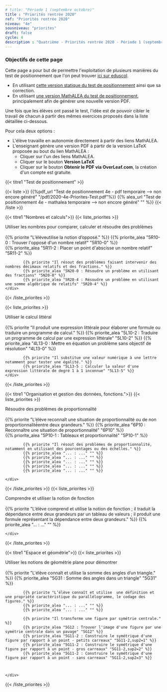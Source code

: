 ```yaml
---
# title: "Période 1 (septembre octobre)"
title : "Priorités rentrée 2020"
ref: "Priorités rentrée 2020"
niveau: "4e"
sousniveau: "priorites"
draft: false
cycle: 4
description : "Quatrième - Priorités rentrée 2020 - Période 1 (septembre octobre)"
---
```


<!-- <h2 class="ui horizontal divider header">Priorités</h2>
<h3 class="ui horizontal divider header">Test de positionnement</h3> -->
### Objectifs de cette page
Cette page a pour but de permettre l'exploitation de plusieurs manières du test de positionnement que l'on peut trouver [ici sur eduscol](https://eduscol.education.fr/cid152895/rentree-2020-priorites-et-positionnement.html#lien1).

* En utilisant [cette version statique du test de positionnement](/pdf/2020-4e-Priorites-Test.pdf) ainsi que sa correction.
* En utilisant [une version MathALEA du test de positionnement](), principalement afin de générer une nouvelle version PDF.

Une fois que les élèves ont passé le test, l'idée est de pouvoir cibler le travail de chacun à partir des mêmes exercices proposés dans la liste détaillée ci-dessous.

Pour cela deux options :
* L'élève travaille en autonomie directement à partir des liens MathALEA.
* L'enseignant génère une version PDF à partir de la version LaTeX proposée au bout du lien MathALEA :
	* Cliquer sur l'un des liens MathALEA.
	* Cliquer sur le bouton **Version LaTeX**
	* Cliquer sur le bouton **Obtenir le PDF via OverLeaf.com**, la création d'un compte est gratuite. 


{{< titre1 "Test de positionnement" >}}

{{< liste >}}
	{{%pdf_url "Test de positionnement 4e - pdf temporaire --> non encore généré" "/pdf/2020-4e-Priorites-Test.pdf"%}}
	{{% alea_url "Test de positionnement 4e - mathalea temporaire --> non encore généré" "" %}}
{{< /liste >}}


<!-- <h3 class="ui horizontal divider header">Nombres et calculs</h3> -->
{{< titre1 "Nombres et calculs">}}
{{< liste_priorites >}}
	<div class="item">
		<i class="large black chevron circle right icon"></i>
		<div class="header content">Utiliser les nombres pour comparer, calculer et résoudre des problèmes</div>	
			{{% priorite "L’élèveutilise la notion d’opposé." %}}
			{{% priorite_alea "5R10-0 : Trouver l'opposé d'un nombre relatif" "5R10-0" %}}	
			{{% priorite_alea "5R11-2 : Placer un point d'abscisse un nombre relatif" "5R11-2" %}}	

			{{% priorite "Il résout des problèmes faisant intervenir des nombres décimaux relatifs et des fractions." %}}
			{{% priorite_alea "5N20-0 : Résoudre un problème en utilisant des fractions" "5N20-0" %}}			
			{{% priorite_alea "5R20-4 : Résoudre un problème en utilisant une somme algébrique de relatifs" "5R20-4" %}}
	</div>	
{{< /liste_priorites >}}

{{< liste_priorites >}}
	<div class="item">
		<i class="large black chevron circle right icon"></i>
		<div class="header content">Utiliser le calcul littéral</div>	
			{{% priorite "Il produit une expression littérale pour élaborer une formule ou traduire un programme de calcul." %}}
			{{% priorite_alea "5L10-2 : Traduire un programme de calcul par une expression littérale" "5L10-2" %}}
			{{% priorite_alea "4L13-0 : Mettre en équation un problème sans objectif de résolution" "4L13-0" %}}


			{{% priorite "Il substitue une valeur numérique à une lettre notamment pour tester une égalité." %}}
			{{% priorite_alea "5L13-5 : Calculer la valeur d'une expression littérale de degré 1 à 1 inconnue" "5L13-5" %}}			
	</div>	
{{< /liste_priorites >}}


<!-- <h3 class="ui horizontal divider header">Organisation et gestion des données, fonctions.</h3> -->
{{< titre1 "Organisation et gestion des données, fonctions.">}}
{{< liste_priorites >}}
	<div class="item">
		<i class="large black chevron circle right icon"></i>
		<div class="header content">Résoudre des problèmes de proportionnalité</div>	
			{{% priorite "L’élève reconnaît une situation de proportionnalité ou de non proportionnalité́entre deux grandeurs." %}}
			{{% priorite_alea "6P10 : Reconnaître une situation de proportionnalité" "6P10" %}}			
			{{% priorite_alea "5P10-1 : Tableaux et proportionnalité" "5P10-1" %}}

			{{% priorite "Il résout des problèmes de proportionnalité, notamment en utilisant des pourcentages ou des échelles." %}}
			{{% priorite_alea "... : ..." "" %}}
			{{% priorite_alea "... : ..." "" %}}			
			{{% priorite_alea "... : ..." "" %}}			
			{{% priorite_alea "... : ..." "" %}}						
			{{% priorite_alea "... : ..." "" %}}			

	</div>	
{{< /liste_priorites >}}
{{< liste_priorites >}}
	<div class="item">
		<i class="large black chevron circle right icon"></i>
		<div class="header content">Comprendre et utiliser la notion de fonction</div>	
			{{% priorite "L’élève comprend et utilise la notion de fonction ; il traduit la dépendance entre deux grandeurs par un tableau de valeurs ; il produit une formule représentant la dépendance entre deux grandeurs." %}}
			{{% priorite_alea "... : ..." "" %}}			

	</div>	
{{< /liste_priorites >}}

<!-- <h3 class="ui horizontal divider header">Espace et géométrie</h3> -->
{{< titre1 "Espace et géométrie">}}
{{< liste_priorites >}}
	<div class="item">
		<i class="large black chevron circle right icon"></i>
		<div class="header content">Utiliser les notions de géométrie plane pour démontrer</div>	
			{{% priorite "L'élève connaît et utilise la somme des angles d’un triangle." %}}
			{{% priorite_alea "5G31 : Somme des angles dans un triangle" "5G31" %}}						

			{{% priorite "L’élève connaît et utilise  une définition et une propriété caractéristique du parallélogramme, le codage des figures." %}}
			{{% priorite_alea "... : ..." "" %}}	
			{{% priorite_alea "... : ..." "" %}}			

			{{% priorite "Il transforme une figure par symétrie centrale." %}}
			{{% priorite_alea "5G12 : Trouver l'image d'une figure par une symétrie centrale dans un pavage" "5G12" %}}
			{{% priorite_alea "5G11-2 : Construire le symétrique d'une figure par rapport à un point - petits carreaux" "5G11-2,sup2=1" %}}						
			{{% priorite_alea "5G11-2 : Construire le symétrique d'une figure par rapport à un point - gros carreaux" "5G11-2,sup2=2" %}}
			{{% priorite_alea "5G11-2 : Construire le symétrique d'une figure par rapport à un point - sans carreaux" "5G11-2,sup2=3" %}}						
						


	</div>	
{{< /liste_priorites >}}

<!-- {{< liste_exercices >}}
	{{% alea_url "..." "" %}}
	{{% alea "..." "" %}}
{{< /liste_exercices >}}



{{< titre "Compléments numériques" >}}

{{< liste >}}
{{< /liste >}} -->